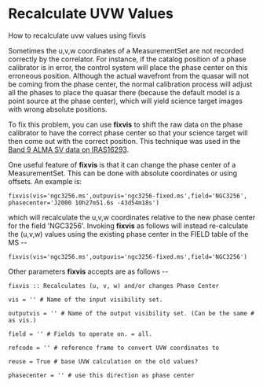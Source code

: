 

# Recalculate UVW Values 

How to recalculate uvw values using fixvis

Sometimes the u,v,w coordinates of a MeasurementSet are not recorded correctly by the correlator. For instance, if the catalog position of a phase calibrator is in error, the control system will place the phase center on this erroneous position. Although the actual wavefront from the quasar will not be coming from the phase center, the normal calibration process will adjust all the phases to place the quasar there (because the default model is a point source at the phase center), which will yield science target images with wrong absolute positions.

To fix this problem, you can use **fixvis** to shift the raw data on the phase calibrator to have the correct phase center so that your science target will then come out with the correct position. This technique was used in the [Band 9 ALMA SV data on IRAS16293](https://casaguides.nrao.edu/index.php/IRAS16293_Band9_-_Calibration_for_CASA_4.0).

One useful feature of **fixvis** is that it can change the phase center of a MeasurementSet. This can be done with absolute coordinates or using offsets. An example is:

```
fixvis(vis='ngc3256.ms',outpuvis='ngc3256-fixed.ms',field='NGC3256', phasecenter='J2000 10h27m51.6s -43d54m18s')
```

which will recalculate the u,v,w coordinates relative to the new phase center for the field 'NGC3256'. Invoking **fixvis** as follows will instead re-calculate the (u,v,w) values using the existing phase center in the FIELD table of the MS \-- 

```
fixvis(vis='ngc3256.ms',outpuvis='ngc3256-fixed.ms',field='NGC3256')
```

Other parameters **fixvis** accepts are as follows \-- 

```
fixvis :: Recalculates (u, v, w) and/or changes Phase Center

vis = '' # Name of the input visibility set.

outputvis = '' # Name of the output visibility set. (Can be the same # as vis.)

field = '' # Fields to operate on. = all.

refcode = '' # reference frame to convert UVW coordinates to

reuse = True # base UVW calculation on the old values?

phasecenter = '' # use this direction as phase center
```

 

